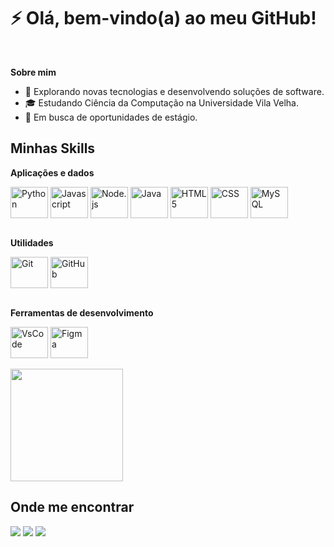 <!--![](https://komarev.com/ghpvc/?username=guilhermeladislau&color=006bed)-->

<h1>⚡ Olá, bem-vindo(a) ao meu GitHub!</h1> <br>

**Sobre mim**

- 🤔 Explorando novas tecnologias e desenvolvendo soluções de software.
- 🎓 Estudando Ciência da Computação na Universidade Vila Velha.
- 💼 Em busca de oportunidades de estágio.


## Minhas Skills

**Aplicações e dados**

<div style="display: inline_block">
  <img align="center" alt="Python" height="50" width="60" src="https://cdn.jsdelivr.net/gh/devicons/devicon@latest/icons/python/python-original-wordmark.svg">
  <img align="center" alt="Javascript" height="50" width="60" src="https://cdn.jsdelivr.net/gh/devicons/devicon@latest/icons/javascript/javascript-original.svg">
  <img align="center" alt="Node.js" height="50" width="60" src="https://cdn.jsdelivr.net/gh/devicons/devicon@latest/icons/nodejs/nodejs-original-wordmark.svg">
  <img align="center" alt="Java" height="50" width="60" src="https://cdn.jsdelivr.net/gh/devicons/devicon@latest/icons/java/java-original-wordmark.svg">
  <img align="center" alt="HTML5" height="50" width="60" src="https://cdn.jsdelivr.net/gh/devicons/devicon@latest/icons/html5/html5-original-wordmark.svg">
  <img align="center" alt="CSS" height="50" width="60" src="https://cdn.jsdelivr.net/gh/devicons/devicon@latest/icons/css3/css3-original-wordmark.svg">
  <img align="center" alt="MySQL" height="50" width="60" src="https://cdn.jsdelivr.net/gh/devicons/devicon@latest/icons/mysql/mysql-original-wordmark.svg">
</div> <br>

**Utilidades**
<div style="display: inline_block">
<img align="center" alt="Git" height="50" width="60" src="https://cdn.jsdelivr.net/gh/devicons/devicon@latest/icons/git/git-original.svg">
<img align="center" alt="GitHub" height="50" width="60" src="https://cdn.jsdelivr.net/gh/devicons/devicon@latest/icons/github/github-original-wordmark.svg">
</div> <br>

**Ferramentas de desenvolvimento**

<div style="display: inline_block">
<img align="center" alt="VsCode" height="50" width="60" src="https://cdn.jsdelivr.net/gh/devicons/devicon@latest/icons/vscode/vscode-original.svg">
<img align="center" alt="Figma" height="50" width="60" src="https://cdn.jsdelivr.net/gh/devicons/devicon@latest/icons/figma/figma-original.svg">
</div> <br/>

<a href="https://github.com/guilhermeladislau" title="Meu Perfil">
<img align="center" height="180em" src="https://github-readme-stats.vercel.app/api?username=guilhermeladislau&theme=dracula&show_icons=true" />
</a>


## Onde me encontrar

<div> 
  <a href="https://instagram.com/gui.wtf" target="_blank"><img src="https://img.shields.io/badge/-Instagram-%23E4405F?style=for-the-badge&logo=instagram&logoColor=white" target="_blank"></a>
  <a href = "mailto:guilhermeladislau013@gmail.com"><img src="https://img.shields.io/badge/-Gmail-%23333?style=for-the-badge&logo=gmail&logoColor=white" target="_blank"></a>
  <a href="https://www.linkedin.com/in/guilherme-ladislau" target="_blank"><img src="https://img.shields.io/badge/-LinkedIn-%230077B5?style=for-the-badge&logo=linkedin&logoColor=white" target="_blank"></a> 
</div>
